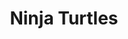 ---
pid: MX102
title: Ninja Turtles
location_transcription: Domeo Park
zipcode: 
outside_phl: 
neighborhood: 
age: '8'
age_range: 6-13
instagram: 
image_file_name: MX_102.jpg
proposal_transcription: 
topic: Pop Culture,Youth
topic_summary: 0, 0
type: Other No Form
keywords_other: 
credit: J. Goodwin
image_labels: Ninja Turtles
twitter: 
facebook: 
permalink: "/monuments/mx102/"
layout: item-page
---